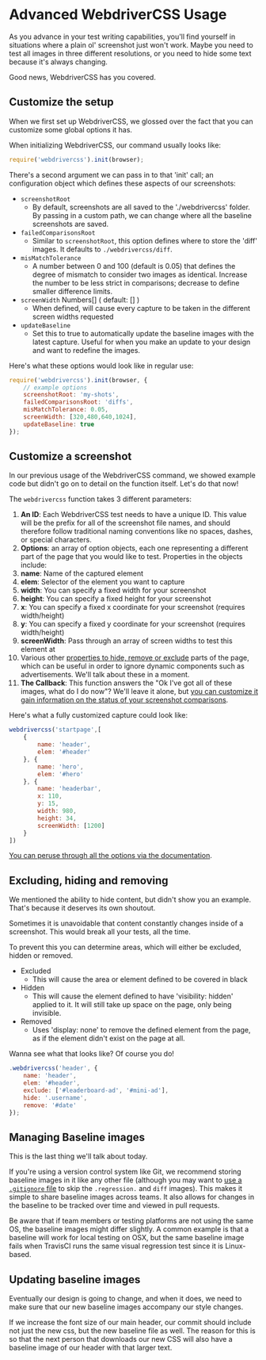 # Advanced WebdriverCSS Usage

As you advance in your test writing capabilities, you'll find yourself in situations where a plain ol' screenshot just won't work. Maybe you need to test all images in three different resolutions, or you need to hide some text because it's always changing. 

Good news, WebdriverCSS has you covered.

## Customize the setup

When we first set up WebdriverCSS, we glossed over the fact that you can customize some global options it has. 

When initializing WebdriverCSS, our command usually looks like:

```js
require('webdrivercss').init(browser);
```

There's a second argument we can pass in to that 'init' call; an configuration object which defines these aspects of our screenshots:

- `screenshotRoot`
	- By default, screenshots are all saved to the './webdrivercss' folder. By passing in a custom path, we can change where all the baseline screenshots are saved.  
- `failedComparisonsRoot`
	- Similar to `screenshotRoot`, this option defines where to store the 'diff' images. It defaults to `./webdrivercss/diff`.
- `misMatchTolerance`
	- A number between 0 and 100 (default is 0.05) that defines the degree of mismatch to consider two images as identical. Increase the number to be less strict in comparisons; decrease to define smaller difference limits.
- `screenWidth` Numbers[] ( default: [] )
	- When defined, will cause every capture to be taken in the different screen widths requested
- `updateBaseline`
	- Set this to true to automatically update the baseline images with the latest capture. Useful for when you make an update to your design and want to redefine the images.

Here's what these options would look like in regular use:

```js
require('webdrivercss').init(browser, {
    // example options
    screenshotRoot: 'my-shots',
    failedComparisonsRoot: 'diffs',
    misMatchTolerance: 0.05,
    screenWidth: [320,480,640,1024],
    updateBaseline: true
});
```

## Customize a screenshot

In our previous usage of the WebdriverCSS command, we showed example code but didn't go on to detail on the function itself. Let's do that now!

The `webdrivercss` function takes 3 different parameters:

1. __An ID__: Each WebdriverCSS test needs to have a unique ID. This value will be the prefix for all of the screenshot file names, and should therefore follow traditional naming conventions like no spaces, dashes, or special characters.
2. __Options__: an array of option objects, each one representing a different part of the page that you would like to test. Properties in the objects include:
  1. __name__: Name of the captured element
  2. __elem__: Selector of the element you want to capture
  3. __width__: You can specify a fixed width for your screenshot
  4. __height__: You can specify a fixed height for your screenshot
  5. __x__: You can specify a fixed x coordinate for your screenshot (requires width/height)
  6. __y__: You can specify a fixed y coordinate for your screenshot (requires width/height)
  7. __screenWidth__: Pass through an array of screen widths to test this element at
  8. Various other [properties to hide, remove or exclude](https://github.com/webdriverio/webdrivercss/tree/beta-rc1#usage) parts of the page, which can be useful in order to ignore dynamic components such as advertisements. We'll talk about these in a moment.
3. __The Callback__: This function answers the "Ok I've got all of these images, what do I do now"? We'll leave it alone, but [you can customize it gain information on the status of your screenshot comparisons](https://github.com/webdriverio/webdrivercss#let-your-test-fail-when-screenshots-differ).

Here's what a fully customized capture could look like:

```js
webdrivercss('startpage',[
    {
        name: 'header',
        elem: '#header'
    }, {
        name: 'hero',
        elem: '#hero'
    }, {
        name: 'headerbar',
        x: 110,
        y: 15,
        width: 980,
        height: 34,
        screenWidth: [1200]
    }
])
```

[You can peruse through all the options via the documentation](https://github.com/webdriverio/webdrivercss#usage).

## Excluding, hiding and removing

We mentioned the ability to hide content, but didn't show you an example. That's because it deserves its own shoutout. 

Sometimes it is unavoidable that content constantly changes inside of a screenshot. This would break all your tests, all the time.

To prevent this you can determine areas, which will either be excluded, hidden or removed.  

- Excluded
	- This will cause the area or element defined to be covered in black
- Hidden
	- This will cause the element defined to have 'visibility: hidden' applied to it. It will still take up space on the page, only being invisible.
- Removed
	- Uses 'display: none' to remove the defined element from the page, as if the element didn't exist on the page at all.

Wanna see what that looks like? Of course you do!

```js
.webdrivercss('header', {
    name: 'header',
    elem: '#header',
    exclude: ['#leaderboard-ad', '#mini-ad'],
    hide: '.username',
    remove: '#date'
});
```

## Managing Baseline images

This is the last thing we'll talk about today.

If you're using a version control system like Git, we recommend storing baseline images in it like any other file (although you may want to [use a `.gitignore` file](https://github.com/webdriverio/webdrivercss/blob/master/examples/.gitignore) to skip the `.regression.` and `diff` images). This makes it simple to share baseline images across teams. It also allows for changes in the baseline to be tracked over time and viewed in pull requests.

Be aware that if team members or testing platforms are not using the same OS, the baseline images might differ slightly. A common example is that a baseline will work for local testing on OSX, but the same baseline image fails when TravisCI runs the same visual regression test since it is Linux-based.

## Updating baseline images

Eventually our design is going to change, and when it does, we need to make sure that our new baseline images accompany our style changes.

If we increase the font size of our main header, our commit should include not just the new css, but the new baseline file as well. The reason for this is so that the next person that downloads our new CSS will also have a baseline image of our header with that larger text.